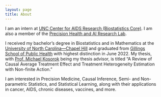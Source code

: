 ```yaml
---
layout: page
title: About
---
```


I am an intern at [UNC Center for AIDS Research (Biostatistics Core)](http://unccfar.org/portfolio/biostatistics/). I am also a member of the [Precision Health and AI Research Lab](https://tarheels.live/kosoroklab/).

I received my bachelor’s degree in Biostatistics and in Mathematics at the [University of North Carolina—Chapel Hill](https://www.unc.edu/) and graduated from [Gillings School of Public Health](https://sph.unc.edu/) with highest distinction in June 2022. My thesis, with [Prof. Michael Kosorok](https://mkosorok.web.unc.edu/) being my thesis advisor, is titled “A Review of Causal Average Treatment Effect and Treatment Heterogeneity Estimation with Non-finite Action.”

I am interested in Precision Medicine, Causal Inference, Semi- and Non-parametric Statistics, and Statistical Learning, along with their applications in cancer, AIDS, chronic diseases, vaccines, and more.
